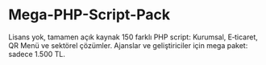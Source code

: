 # Mega-PHP-Script-Pack
Lisans yok, tamamen açık kaynak 150 farklı PHP script: Kurumsal, E‑ticaret, QR Menü ve sektörel çözümler. Ajanslar ve geliştiriciler için mega paket: sadece 1.500 TL.
